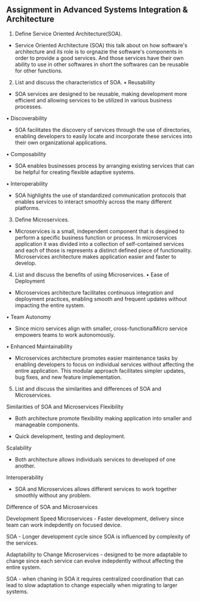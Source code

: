 ## Assignment in Advanced Systems Integration & Architecture
1. Define Service Oriented Architecture(SOA).

- Service Oriented Architecture (SOA) this talk about on how software's architecture and its role
is to orgnazie the software's components in order to provide a good services. And those services have their own ability
to use in other softwares in short the softwares can be reusable for other functions.

2. List and discuss the characteristics of SOA.
• Reusability
- SOA services are designed to be reusable, making development more efficient and allowing services to be utilized in various business processes.

• Discoverability
- SOA facilitates the discovery of services through the use of directories, enabling developers to easily locate and incorporate these services into their own organizational applications.

• Composability
- SOA enables businesses process by arranging existing services that can be helpful for creating flexible
adaptive systems.

• Interoperability
- SOA highlights the use of standardized communication protocols  that enables services to interact smoothly across the
many different platforms. 

3. Define Microservices.
- Microservices is a small, independent component that is desgined to perform a specific business function or process. 
In microservices application it was divided into a collection of self-contained services and each of those is represents a distinct defined piece of functionality. Microservices architecture makes application easier and faster to develop.

4. List and discuss the benefits of using Microservices.
• Ease of Deployment
- Microservices architecture facilitates continuous integration and deployment practices, enabling smooth and frequent updates without impacting the entire system.

• Team Autonomy
- Since micro services align with smaller, cross-functionalMicro service empowers teams to work autonomously.

• Enhanced Maintainability
- Microservices architecture promotes easier maintenance tasks by enabling developers to focus on individual services without affecting the entire application. This modular approach facilitates simpler updates, bug fixes, and new feature implementation.


5. List and discuss the similarities and differences of SOA and Microservices.

Similarities of SOA and Microservices
Flexibility 
- Both architecture promote flexibility making application into smaller and manageable components.

- Quick development, testing and deployment.

Scalability
- Both architecture allows individuals services to developed of one another.

Interoperability
- SOA and Microservices allows different services to work together smoothly without any problem.

Difference of SOA and Microservices

Development Speed
Microservices - Faster development, delivery since team can work indepdently on focused device.

SOA - Longer development cycle since SOA is influenced by complexity of the services.

Adaptability to Change
Microservices - designed to be more adaptable to change since each service can evolve indepdently without affecting the entire system.

SOA - when chaning in SOA it requires centralized coordination that can lead to slow adaptation to change especially when migrating to larger systems.



